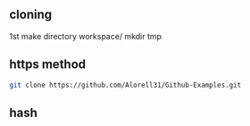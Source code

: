 ## cloning
1st  make directory workspace/ mkdir tmp
## https method
```sh
git clone https://github.com/Alorell31/Github-Examples.git
```
## hash
